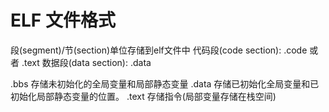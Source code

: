 # ELF 文件格式

段(segment)/节(section)单位存储到elf文件中
代码段(code section): .code 或者 .text
数据段(data section): .data

.bbs         存储未初始化的全局变量和局部静态变量
.data        存储已初始化全局变量和已初始化局部静态变量的位置。
.text        存储指令(局部变量存储在栈空间)
